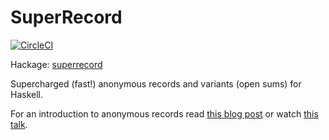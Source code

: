 # SuperRecord

[![CircleCI](https://circleci.com/gh/agrafix/superrecord.svg?style=svg)](https://circleci.com/gh/agrafix/superrecord)

Hackage: [superrecord](https://hackage.haskell.org/package/superrecord)

Supercharged (fast!) anonymous records and variants (open sums) for Haskell.

For an introduction to anonymous records read [this blog post](https://www.athiemann.net/2017/07/02/superrecord.html) or watch [this talk](https://www.youtube.com/watch?v=Nh0XD2hPV8w).
